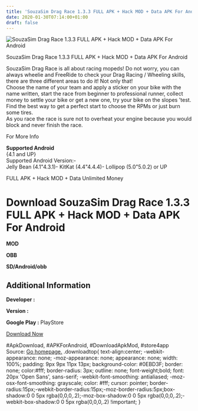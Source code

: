 ```yaml
---
title: 'SouzaSim Drag Race 1.3.3 FULL APK + Hack MOD + Data APK For Android'
date: 2020-01-30T07:14:00+01:00
draft: false
---
```


![SouzaSim Drag Race 1.3.3 FULL APK + Hack MOD + Data APK For Android](https://i1.wp.com/apkhome.net/wp-content/uploads/2017/06/SouzaSim-Drag-Race-1.3.3.png "SouzaSim Drag Race 1.3.3 FULL APK + Hack MOD + Data APK For Android")

  

SouzaSim Drag Race 1.3.3 FULL APK + Hack MOD + Data APK For Android

SouzaSim Drag Race is all about racing mopeds! Do not worry, you can always wheelie and FreeRide to check your Drag Racing / Wheeling skills, there are three different areas to do it! Not only that!  
Choose the name of your team and apply a sticker on your bike with the name written, start the race from beginner to professional runner, collect money to settle your bike or get a new one, try your bike on the slopes 'test.  
Find the best way to get a perfect start to choose the RPMs or just burn some tires.  
As you race the race is sure not to overheat your engine because you would block and never finish the race.

For More Info

**Supported Android**  
{4.1 and UP}  
Supported Android Version:-  
Jelly Bean (4.1"4.3.1)- KitKat (4.4"4.4.4)- Lollipop (5.0"5.0.2) or UP

FULL APK + Hack MOD + Data Unlimited Money

Download SouzaSim Drag Race 1.3.3 FULL APK + Hack MOD + Data APK For Android
============================================================================

**MOD**

**OBB**

**SD/Android/obb**

Additional Information
----------------------

**Developer :**

**Version :**

**Google Play :** PlayStore

  

[Download Now](https://store4app.co/post/souzasim-drag-race-1-3-3-full-apk-hack-mod-data-apk-for-android_1573671212)

  
#ApkDownload, #APKForAndroid, #DownloadApkMod, #store4app  
Source: [Go homepage.](https://store4app.co/post/souzasim-drag-race-1-3-3-full-apk-hack-mod-data-apk-for-android_1573671212) .downloadtop{ text-align:center; -webkit-appearance: none; -moz-appearance: none; appearance: none; width: 100%; padding: 9px 9px 11px 13px; background-color: #0EBD3F; border: none; color:#fff; border-radius: 3px; outline: none; font-weight;bold; font: 20px 'Open Sans', sans-serif; -webkit-font-smoothing: antialiased; -moz-osx-font-smoothing: grayscale; color: #fff; cursor: pointer; border-radius:15px;-webkit-border-radius:15px;-moz-border-radius:5px;box-shadow:0 0 5px rgba(0,0,0,.2);-moz-box-shadow:0 0 5px rgba(0,0,0,.2);-webkit-box-shadow:0 0 5px rgba(0,0,0,.2) !important; }
